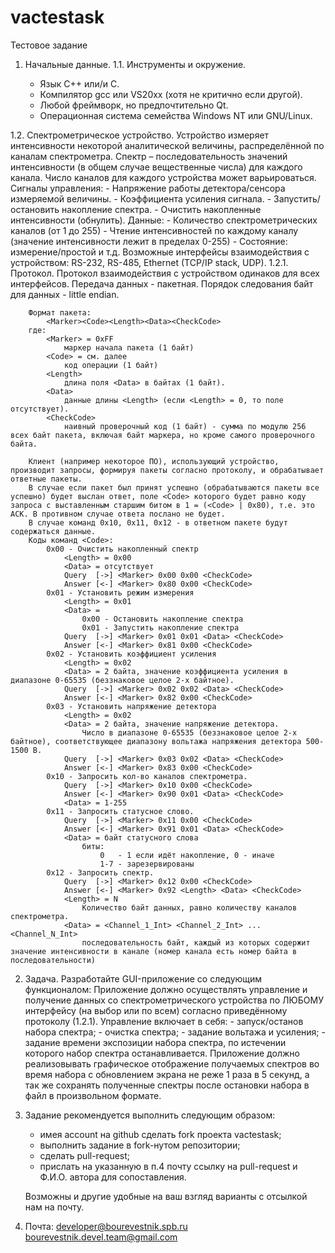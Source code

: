 vactestask
==========

Тестовое задание

1. Начальные данные.
1.1. Инструменты и окружение.

	- Язык С++ или/и С.
	- Компилятор gcc или VS20xx (хотя не критично если другой).
	- Любой фреймворк, но предпочтительно Qt.
	- Операционная система семейства Windows NT или GNU/Linux.

1.2. Спектрометрическое устройство.
	Устройство измеряет интенсивности некоторой аналитической величины, распределённой по каналам спектрометра. Спектр – последовательность значений интенсивности (в общем случае вещественные числа) для каждого канала. Число каналов для каждого устройства может варьироваться.
	Сигналы управления:
		- Напряжение работы детектора/сенсора измеряемой величины.
		- Коэффициента усиления сигнала.
		- Запустить/остановить накопление спектра.
		- Очистить накопленные интенсивности (обнулить).
	Данные:
		- Количество спектрометрических каналов (от 1 до 255)
		- Чтение интенсивностей по каждому каналу (значение интенсивности лежит в пределах 0-255)
		- Состояние: измерение/простой и т.д.
	Возможные интерфейсы взаимодействия с устройством: RS-232, RS-485, Ethernet (TCP/IP stack, UDP). 
1.2.1. Протокол.
	Протокол взаимодействия с устройством одинаков для всех интерфейсов.
		Передача данных - пакетная. Порядок следования байт для данных - little endian.
		
		Формат пакета: 
			<Marker><Code><Length><Data><CheckCode>
		где:
			<Marker> = 0xFF
				маркер начала пакета (1 байт)
			<Code> = см. далее
				код операции (1 байт)
			<Length>
				длина поля <Data> в байтах (1 байт).
			<Data> 
				данные длины <Length> (если <Length> = 0, то поле отсутствует).
			<CheckCode>
				наивный проверочный код (1 байт) - сумма по модулю 256 всех байт пакета, включая байт маркера, но кроме самого проверочного байта.
			
		Клиент (например некоторое ПО), использующий устройство, производит запросы, формируя пакеты согласно протоколу, и обрабатывает ответные пакеты.
		В случае если пакет был принят успешно (обрабатываются пакеты все успешно) будет выслан ответ, поле <Code> которого будет равно коду запроса с выставленным старшим битом в 1 = (<Code> | 0x80), т.е. это ACK. В противном случае ответа послано не будет.
		В случае команд 0x10, 0x11, 0x12 - в ответном пакете будут содержаться данные.
		Коды команд <Code>:
			0x00 - Очистить накопленный спектр
				<Length> = 0x00
				<Data> = отсутствует
				Query  [->] <Marker> 0x00 0x00 <CheckCode>
				Answer [<-] <Marker> 0x80 0x00 <CheckCode>
			0x01 - Установить режим измерения
				<Length> = 0x01
				<Data> = 
					0x00 - Остановить накопление спектра
					0x01 - Запустить накопление спектра
				Query  [->] <Marker> 0x01 0x01 <Data> <CheckCode>
				Answer [<-] <Marker> 0x81 0x00 <CheckCode>
			0x02 - Установить коэффициент усиления
				<Length> = 0x02
				<Data> = 2 байта, значение коэффициента усиления в диапазоне 0-65535 (беззнаковое целое 2-х байтное).
				Query  [->] <Marker> 0x02 0x02 <Data> <CheckCode>
				Answer [<-] <Marker> 0x82 0x00 <CheckCode>
			0x03 - Установить напряжение детектора
				<Length> = 0x02
				<Data> = 2 байта, значение напряжение детектора. 
					Число в диапазоне 0-65535 (беззнаковое целое 2-х байтное), соответствующее диапазону вольтажа напряжения детектора 500-1500 В.
				Query  [->] <Marker> 0x03 0x02 <Data> <CheckCode>
				Answer [<-] <Marker> 0x83 0x00 <CheckCode>
			0x10 - Запросить кол-во каналов спектрометра.
				Query  [->] <Marker> 0x10 0x00 <CheckCode>
				Answer [<-] <Marker> 0x90 0x01 <Data> <CheckCode>
				<Data> = 1-255
			0x11 - Запросить статусное слово.
				Query  [->] <Marker> 0x11 0x00 <CheckCode>
				Answer [<-] <Marker> 0x91 0x01 <Data> <CheckCode>
				<Data> = байт статусного слова
					биты:
						0   - 1 если идёт накопление, 0 - иначе
						1-7 - зарезервированы
			0x12 - Запросить спектр.
				Query  [->] <Marker> 0x12 0x00 <CheckCode>
				Answer [<-] <Marker> 0x92 <Length> <Data> <CheckCode>
				<Length> = N
					Количество байт данных, равно количеству каналов спектрометра.
				<Data> = <Channel_1_Int> <Channel_2_Int> ... <Channel_N_Int>
					последовательность байт, каждый из которых содержит значение интенсивности в канале (номер канала есть номер байта в последовательности)

2. Задача.
	Разработайте GUI-приложение со следующим функционалом:
	Приложение должно осуществлять управление и получение данных со спектрометрического устройства по ЛЮБОМУ интерфейсу (на выбор или по всем) согласно приведённому протоколу (1.2.1).
			Управление включает в себя:
				- запуск/останов набора спектра;
				- очистка спектра;
				- задание вольтажа и усиления;
				- задание времени экспозиции набора спектра, по истечении которого набор спектра останавливается.
	Приложение должно реализовывать графическое отображение получаемых спектров во время набора с обновлением экрана не реже 1 раза в 5 секунд, а так же сохранять полученные спектры после остановки набора в файл в произвольном формате.
	
3. Задание рекомендуется выполнить следующим образом:
	- имея account на github сделать fork проекта vactestask;
	- выполнить задание в fork-нутом репозитории;
	- сделать pull-request;
	- прислать на указанную в п.4 почту ссылку на pull-request и Ф.И.О. автора для сопоставления.

	Возможны и другие удобные на ваш взгляд варианты с отсылкой нам на почту.

4. Почта:
	developer@bourevestnik.spb.ru
	bourevestnik.devel.team@gmail.com